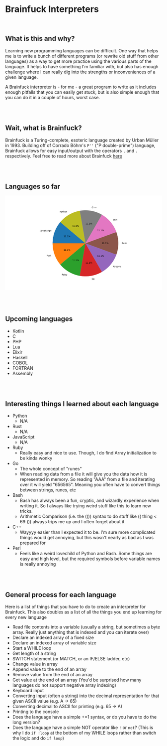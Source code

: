 # Brainfuck Interpreters

<br>

## What is this and why?
Learning new programming languages can be difficult. One way that helps me is to write a bunch of different programs (or rewrite old stuff from other languages) as a way to get more practice using the various parts of the language. It helps to have something I'm familiar with, but also has enough challenge where I can really dig into the strengths or inconveniences of a given language.

A Brainfuck interpreter is - for me - a great program to write as it includes enough pitfalls that you can easily get stuck, but is also simple enough that you can do it in a couple of hours, worst case.

<br><br>

## Wait, what is Brainfuck?
Brainfuck is a Turing-complete, esoteric language created by Urban Müller in 1993. Building off of Corrado Böhm's `P''` ("P double-prime") language, Brainfuck allows for easy input/output with the operators `,` and `.` respectively. Feel free to read more about Brainfuck [here](https://esolangs.org/wiki/Brainfuck)

<br><br>

## Languages so far
<!-- pie-chart-start -->
![Language Pie Chart](./info/language_pie_chart.png)
<!-- pie-chart-end -->

<br><br>

## Upcoming languages
- Kotlin
- C
- PHP
- Lua
- Elixir
- Haskell
- COBOL
- FORTRAN
- Assembly

<br><br>

## Interesting things I learned about each language

- Python
  - N/A
- Rust
  - N/A
- JavaScript
  - N/A
- Ruby
  - Really easy and nice to use. Though, I do find Array initialization to be kinda wonky
- Go
  - The whole concept of "runes"
  - When reading data from a file it will give you the data how it is represented in memory. So reading "AAA" from a file and iterating over it will yield "656565". Meaning you often have to convert things between strings, runes, etc
- Bash
  - Bash has always been a fun, cryptic, and wizardly experience when writing it. So I always like trying weird stuff like this to learn new tricks.
  - Arithmetic Comparison (i.e. the (()) syntax to do stuff like (( thing < 69 ))) always trips me up and I often forget about it
- C++
  - Wayyyy easier than I expected it to be. I'm sure more complicated things would get annoying, but this wasn't nearly as bad as I was prepared for
- Perl
  - Feels like a weird lovechild of Python and Bash. Some things are easy and high level, but the required symbols before variable names is really annoying

<br><br>

## General process for each language
Here is a list of things that you have to do to create an interpreter for Brainfuck. This also doubles as a list of all the things you end up learning for every new language

- Read file contents into a variable (usually a string, but sometimes a byte array. Really just anything that is indexed and you can iterate over)
- Declare an indexed array of a fixed size
- Declare an indexed array of variable size
- Start a WHILE loop
- Get length of a string
- SWITCH statement (or MATCH, or an IF/ELSE ladder, etc)
- Change value in array
- Append value to the end of an array
- Remove value from the end of an array
- Get value at the end of an array (You'd be surprised how many languages do not support negative array indexing)
- Keyboard input
- Converting input (often a string) into the decimal representation for that given ASCII value (e.g. A -> 65)
- Converting decimal to ASCII for printing (e.g. 65 -> A)
- Printing to the console
- Does the language have a simple +=1 syntax, or do you have to do the long version?
- Does the language have a simple NOT operator like `!` or `not`? (This is why I do `if !loop` at the bottom of my WHILE loops rather than switch the logic and do `if loop`)